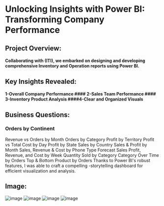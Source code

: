 # Unlocking Insights with Power BI: Transforming Company Performance
## Project Overview:
#### Collaborating with (ITI), we embarked on designing and developing comprehensive Inventory and Operation reports using Power BI.
## Key Insights Revealed:

#### 1-Overall Company Performance #### 2-Sales Team Performance #### 3-Inventory Product Analysis ####4-Clear and Organized Visuals
## Business Questions:

### Orders by Continent
Revenue vs Orders by Month
Orders by Category
Profit by Territory
Profit vs Total Cost by Day
Profit by State
Sales by Country
Sales & Profit by Month
Sales, Revenue & Cost by Phone Type
Forecast Sales
Profit, Revenue, and Cost by Week
Quantity Sold by Category
Category Over Time by Orders
Top & Bottom Product by Orders
Thanks to Power BI's robust features, I was able to craft a compelling -storytelling dashboard for efficient visualization and analysis.
## Image:
![image](https://github.com/user-attachments/assets/2d799aa0-c27e-4095-b15a-c37d20ccddce)
![image](https://github.com/user-attachments/assets/d2bbd4e2-6b61-4efc-bde4-9862e043eef4)
![image](https://github.com/user-attachments/assets/1461872e-2785-48d7-8093-3ad1e71e9b18)
![image](https://github.com/user-attachments/assets/a04d93e3-ad69-4bff-badc-719a9e41fe4f)



